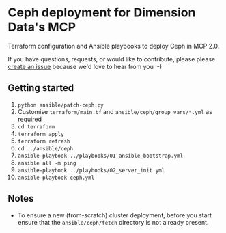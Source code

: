 # Ceph deployment for Dimension Data's MCP

Terraform configuration and Ansible playbooks to deploy Ceph in MCP 2.0.

If you have questions, requests, or would like to contribute, please please [create an issue](https://github.com/DimensionDataResearch/ceph-ddcloud/issues/new) because we'd love to hear from you :-)

## Getting started

1. `python ansible/patch-ceph.py`
2. Customise `terraform/main.tf` and `ansible/ceph/group_vars/*.yml` as required
3. `cd terraform`
4. `terraform apply`
5. `terraform refresh`
6. `cd ../ansible/ceph`
7. `ansible-playbook ../playbooks/01_ansible_bootstrap.yml`
8. `ansible all -m ping`
9. `ansible-playbook ../playbooks/02_server_init.yml`
10. `ansible-playbook ceph.yml`

## Notes

* To ensure a new (from-scratch) cluster deployment, before you start ensure that the `ansible/ceph/fetch` directory is not already present.
